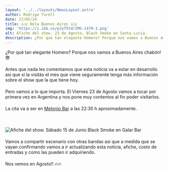 ```yaml
---
layout: '../../layouts/NewsLayout.astro'
author: Rodrigo Turell
date: 17/05/24
title: 🇦🇷 Hola Buenos Aires 🇦🇷
img: 'https://i.ibb.co/pJyT5td/IMG-1479-1.png'
alt: Afiche del show. 23 de Agosto, Black Smoke en Santa Lucía. 
description: ¿Por qué tan elegante Homero? Porque nos vamos a Buenos Aires chabón! Antes que nada les comentamos que esta noticia...
---
```


¿Por qué tan elegante Homero?
Porque nos vamos a Buenos Aires chabón! 😎

Antes que nada les comentamos que esta noticia va a estar en desarrollo asi que si la visitás el mes que viene seguramente tenga más información sobre el show que la que tiene hoy. 

Pero vamos a lo que importa. El Viernes 23 de Agosto vamos a tocar por primera vez en Argentina y nos pone muy contentos al fin poder visitarlos.

La cita va a ser en <a href="https://www.instagram.com/meloniobar/" target="_blank">Melonio Bar</a> a las 22:30 h aproximadamente. 

<br>

![Afiche del show. Sábado 15 de Junio Black Smoke en Galar Bar](https://i.ibb.co/Sc31htM/Argentina.png)


Vamos a compartir escenario con otras bandas asi que a medida que se vayan confirmando vamos a ir actualizando esta noticia, afiche, costo de entradas y como las pueden ir adquiriendo. 

Nos vemos en Agosto!! 🔥🔥 



<style>

    .object-top {
     object-position: center;
    }

    p {
     margin-bottom: 20px;
    }

    span, a  {
        color: var(--color-link);
    }

</style>

